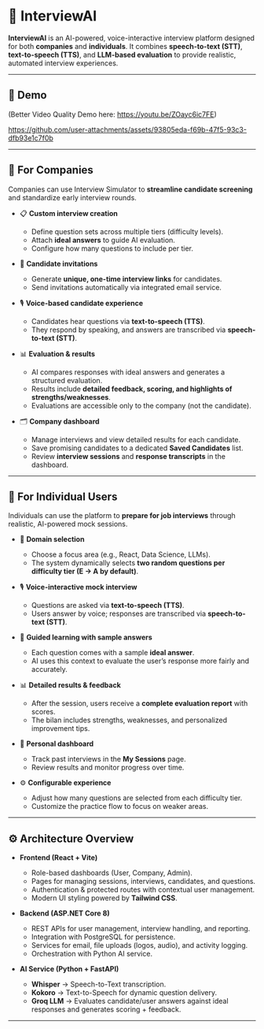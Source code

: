 # 🎤 InterviewAI

**InterviewAI** is an AI-powered, voice-interactive interview platform designed for both **companies** and **individuals**. It combines **speech-to-text (STT)**, **text-to-speech (TTS)**, and **LLM-based evaluation** to provide realistic, automated interview experiences. 

---

## 🎥 Demo
(Better Video Quality Demo here: https://youtu.be/ZOayc6ic7FE)

https://github.com/user-attachments/assets/93805eda-f69b-47f5-93c3-dfb93e1c7f0b

---

## 🏢 For Companies

Companies can use Interview Simulator to **streamline candidate screening** and standardize early interview rounds.  

- 📋 **Custom interview creation**  
  - Define question sets across multiple tiers (difficulty levels).  
  - Attach **ideal answers** to guide AI evaluation.  
  - Configure how many questions to include per tier.  

- 🔗 **Candidate invitations**  
  - Generate **unique, one-time interview links** for candidates.  
  - Send invitations automatically via integrated email service.  

- 🎙️ **Voice-based candidate experience**  
  - Candidates hear questions via **text-to-speech (TTS)**.  
  - They respond by speaking, and answers are transcribed via **speech-to-text (STT)**.  

- 📊 **Evaluation & results**  
  - AI compares responses with ideal answers and generates a structured evaluation.  
  - Results include **detailed feedback, scoring, and highlights of strengths/weaknesses**.  
  - Evaluations are accessible only to the company (not the candidate).  

- 🗂️ **Company dashboard**  
  - Manage interviews and view detailed results for each candidate.  
  - Save promising candidates to a dedicated **Saved Candidates** list.  
  - Review **interview sessions** and **response transcripts** in the dashboard.  


---

## 👤 For Individual Users

Individuals can use the platform to **prepare for job interviews** through realistic, AI-powered mock sessions.  

- 🎯 **Domain selection**  
  - Choose a focus area (e.g., React, Data Science, LLMs).  
  - The system dynamically selects **two random questions per difficulty tier (E → A by default)**.  

- 🎙️ **Voice-interactive mock interview**  
  - Questions are asked via **text-to-speech (TTS)**.  
  - Users answer by voice; responses are transcribed via **speech-to-text (STT)**.  

- 📖 **Guided learning with sample answers**  
  - Each question comes with a sample **ideal answer**.  
  - AI uses this context to evaluate the user’s response more fairly and accurately.  

- 📊 **Detailed results & feedback**  
  - After the session, users receive a **complete evaluation report** with scores.  
  - The bilan includes strengths, weaknesses, and personalized improvement tips.  

- 📁 **Personal dashboard**  
  - Track past interviews in the **My Sessions** page.  
  - Review results and monitor progress over time.  

- ⚙️ **Configurable experience**  
  - Adjust how many questions are selected from each difficulty tier.  
  - Customize the practice flow to focus on weaker areas.  

---


## ⚙️ Architecture Overview

- **Frontend (React + Vite)**  
  - Role-based dashboards (User, Company, Admin).  
  - Pages for managing sessions, interviews, candidates, and questions.  
  - Authentication & protected routes with contextual user management.
  - Modern UI styling powered by **Tailwind CSS**.

- **Backend (ASP.NET Core 8)**  
  - REST APIs for user management, interview handling, and reporting.  
  - Integration with PostgreSQL for persistence.  
  - Services for email, file uploads (logos, audio), and activity logging.  
  - Orchestration with Python AI service.  

- **AI Service (Python + FastAPI)**  
  - **Whisper** → Speech-to-Text transcription.  
  - **Kokoro** → Text-to-Speech for dynamic question delivery.  
  - **Groq LLM** → Evaluates candidate/user answers against ideal responses and generates scoring + feedback.  

---
